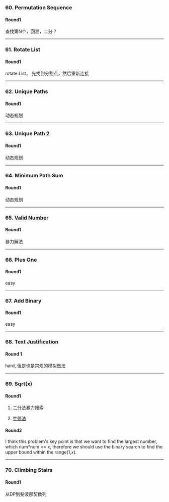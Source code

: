 ### 60. Permutation Sequence

#### Round1

查找第N个，回溯，二分？

---

### 61.  Rotate List

#### Round1

rotate List， 先找到分割点，然后重新连接

---

### 62. Unique Paths

#### Round1

动态规划

---

### 63. Unique Path 2

#### Round1

动态规划

---

### 64. Minimum Path Sum

#### Round1

动态规划

---

### 65. Valid Number

#### Round1

暴力解法

---

### 66. Plus One

#### Round1

easy

---

### 67. Add Binary

#### Round1

easy

---

### 68. Text Justification

#### Round 1

hard, 但是也是常规的模拟做法

---

### 69. Sqrt(x)

#### Round1

1. 二分法暴力搜索

2. [牛顿法](https://leetcode.com/problems/sqrtx/discuss/25198/3-JAVA-solutions-with-explanation)

#### Round2
I think this problem's key point is that we want to find the largest number,
which num*num <= x,
therefore we should use the binary search to find the upper bound within the range(1,x).

---
### 70. Climbing Stairs

#### Round1
从DP到斐波那契数列




